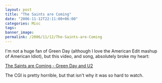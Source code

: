 ```yaml
---
layout: post
title: "The Saints are Coming"
date: "2006-11-12T22:11:00+06:00"
categories: Misc 
tags: 
banner_image: 
permalink: /2006/11/12/The-Saints-are-Coming
---
```


I'm not a huge fan of Green Day (although I love the American Edit mashup of American Idiot), but this video, and song, absolutely broke my heart:

<a href="http://www.youtube.com/watch?v=4dCTCh1kbis">The Saints are Coming - Green Day and U2</a>

The CGI is pretty horrible, but that isn't why it was so hard to watch.